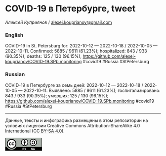 COVID-19 в Петербурге, tweet
============================

*Алексей Куприянов* /
<a href="mailto:alexei.kouprianov@gmail.com" class="email">alexei.kouprianov@gmail.com</a>

### English

COVID-19 in St. Petersburg for: 2022-10-12 — 2022-10-18 / 2022-10-05 —
2022-10-11. Сonfirmed: 5885 / 9611 (61.23%); hospitalized: 843 / 933
(90.35%); deaths: 125 / 130 (96.15%);
<a href="https://github.com/alexei-kouprianov/COVID-19.SPb.monitoring" class="uri">https://github.com/alexei-kouprianov/COVID-19.SPb.monitoring</a>
\#covid19 \#Russia \#StPetersburg

### Russian

COVID-19 в Петербурге за семь дней: 2022-10-12 — 2022-10-18 / 2022-10-05
— 2022-10-11. Выявлено: 5885 / 9611 (61.23%); госпитализировано: 843 /
933 (90.35%); умерших: 125 / 130 (96.15%);
<a href="https://github.com/alexei-kouprianov/COVID-19.SPb.monitoring" class="uri">https://github.com/alexei-kouprianov/COVID-19.SPb.monitoring</a>
\#covid19 \#Russia \#StPetersburg

------------------------------------------------------------------------

Данные, тексты и инфографика размещены в этом репозитории на условиях
лицензии Creative Commons Attribution-ShareAlike 4.0 International ([CC
BY-SA 4.0](https://creativecommons.org/licenses/by-sa/4.0/)).

![](../misc/CC-BY-SA-icon.png "CC-BY-SA")
